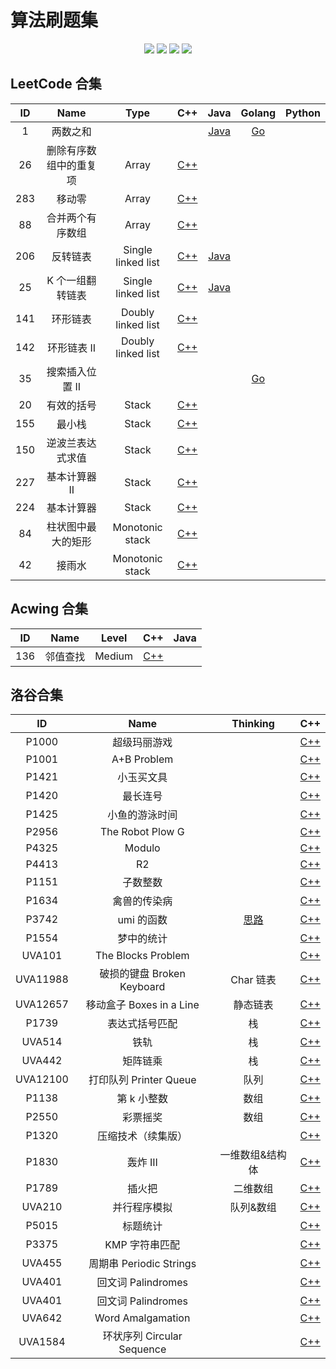 # 算法刷题集

<p align="center">
<img src="https://img.shields.io/badge/language-C++-green?style=for-the-badge">
<img src="https://img.shields.io/badge/language-golang-6BACF9?style=for-the-badge">
<img src="https://img.shields.io/badge/language-java-yellow?style=for-the-badge">
<img src="https://img.shields.io/badge/language-python-blue?style=for-the-badge">
</p>

## LeetCode 合集

| ID  |          Name          |        Type        |            C++            |               Java               |        Golang         | Python |
| :-: | :--------------------: | :----------------: | :-----------------------: | :------------------------------: | :-------------------: | ------ |
|  1  |        两数之和        |                    |                           |  [Java](L-1-java/src/Main.java)  | [Go](L-1-go/main.go)  |        |
| 26  | 删除有序数组中的重复项 |       Array        | [C++](L-26-cpp/main.cpp)  |                                  |                       |        |
| 283 |         移动零         |       Array        | [C++](L-283-cpp/main.cpp) |                                  |                       |        |
| 88  |    合并两个有序数组    |       Array        | [C++](L-88-cpp/main.cpp)  |                                  |                       |        |
| 206 |        反转链表        | Single linked list | [C++](L-206-cpp/main.cpp) | [Java](L-206-java/src/Main.java) |                       |        |
| 25  |    K 个一组翻转链表    | Single linked list | [C++](L-25-cpp/main.cpp)  | [Java](L-25-java/src/Main.java)  |                       |        |
| 141 |        环形链表        | Doubly linked list | [C++](L-141-cpp/main.cpp) |                                  |                       |        |
| 142 |      环形链表 II       | Doubly linked list | [C++](L-142-cpp/main.cpp) |                                  |                       |        |
| 35  |    搜索插入位置 II     |                    |                           |                                  | [Go](L-35-go/main.go) |        |
| 20  |       有效的括号       |       Stack        | [C++](L-20-cpp/main.cpp)  |                                  |                       |        |
| 155 |         最小栈         |       Stack        | [C++](L-155-cpp/main.cpp) |                                  |                       |        |
| 150 |    逆波兰表达式求值    |       Stack        | [C++](L-150-cpp/main.cpp) |                                  |                       |        |
| 227 |     基本计算器 II      |       Stack        | [C++](L-227-cpp/main.cpp) |                                  |                       |        |
| 224 |       基本计算器       |       Stack        | [C++](L-224-cpp/main.cpp) |                                  |                       |        |
| 84  |   柱状图中最大的矩形   |  Monotonic stack   | [C++](L-84-cpp/main.cpp)  |                                  |                       |        |
| 42  |         接雨水         |  Monotonic stack   | [C++](L-42-cpp/main.cpp)  |                                  |                       |        |

## Acwing 合集

| ID  |   Name   | Level  |           C++            | Java |
| :-: | :------: | :----: | :----------------------: | :--: |
| 136 | 邻值查找 | Medium | [C++](L-25-cpp/main.cpp) |      |

## 洛谷合集

|    ID    |            Name            |         Thinking          |             C++              |
| :------: | :------------------------: | :-----------------------: | :--------------------------: |
|  P1000   |        超级玛丽游戏        |                           |  [C++](P1000-cpp/main.cpp)   |
|  P1001   |        A+B Problem         |                           |  [C++](P1001-cpp/main.cpp)   |
|  P1421   |         小玉买文具         |                           |  [C++](P1421-cpp/main.cpp)   |
|  P1420   |          最长连号          |                           |  [C++](P1420-cpp/main.cpp)   |
|  P1425   |       小鱼的游泳时间       |                           |  [C++](P1425-cpp/main.cpp)   |
|  P2956   |      The Robot Plow G      |                           |  [C++](P2956-cpp/main.cpp)   |
|  P4325   |           Modulo           |                           |  [C++](P4325-cpp/main.cpp)   |
|  P4413   |             R2             |                           |  [C++](P4413-cpp/main.cpp)   |
|  P1151   |          子数整数          |                           |  [C++](P1151-cpp/main.cpp)   |
|  P1634   |        禽兽的传染病        |                           |  [C++](P1634-cpp/main.cpp)   |
|  P3742   |         umi 的函数         | [思路](P3742-cpp/IDEA.md) |  [C++](P3742-cpp/main.cpp)   |
|  P1554   |         梦中的统计         |                           |  [C++](P1554-cpp/main.cpp)   |
|  UVA101  |     The Blocks Problem     |                           |  [C++](UVA101-cpp/main.cpp)  |
| UVA11988 | 破损的键盘 Broken Keyboard |         Char 链表         | [C++](UVA11988-cpp/main.cpp) |
| UVA12657 |  移动盒子 Boxes in a Line  |         静态链表          | [C++](UVA12657-cpp/main.cpp) |
|  P1739   |       表达式括号匹配       |            栈             |  [C++](P1739-cpp/main.cpp)   |
|  UVA514  |            铁轨            |            栈             |  [C++](UVA514-cpp/main.cpp)  |
|  UVA442  |          矩阵链乘          |            栈             |  [C++](UVA442-cpp/main.cpp)  |
| UVA12100 |   打印队列 Printer Queue   |           队列            | [C++](UVA12100-cpp/main.cpp) |
|  P1138   |        第 k 小整数         |           数组            |  [C++](P1138-cpp/main.cpp)   |
|  P2550   |          彩票摇奖          |           数组            |  [C++](P1138-cpp/main.cpp)   |
|  P1320   |     压缩技术（续集版）     |                           |  [C++](P1320-cpp/main.cpp)   |
|  P1830   |          轰炸 III          |      一维数组&结构体      |  [C++](P1830-cpp/main.cpp)   |
|  P1789   |           插火把           |         二维数组          |  [C++](P1789-cpp/main.cpp)   |
|  UVA210  |        并行程序模拟        |         队列&数组         |  [C++](UVA210-cpp/main.cpp)  |
|  P5015   |          标题统计          |                           |  [C++](P5015-cpp/main.cpp)   |
|  P3375   |       KMP 字符串匹配       |                           |  [C++](P3375-cpp/main.cpp)   |
|  UVA455  |  周期串 Periodic Strings   |                           |  [C++](UVA455-cpp/main.cpp)  |
|  UVA401  |     回文词 Palindromes     |                           |  [C++](UVA401-cpp/main.cpp)  |
|  UVA401  |     回文词 Palindromes     |                           |  [C++](UVA401-cpp/main.cpp)  |
|  UVA642  |     Word Amalgamation      |                           |  [C++](UVA642-cpp/main.cpp)  |
| UVA1584  | 环状序列 Circular Sequence |                           | [C++](UVA1584-cpp/main.cpp)  |
